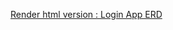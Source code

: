[Render html version : Login App ERD](https://htmlpreview.github.io/?https://github.com/hugohiraoka/LoginApplication/blob/main/Logic/Login-Logic.drawio.html)


